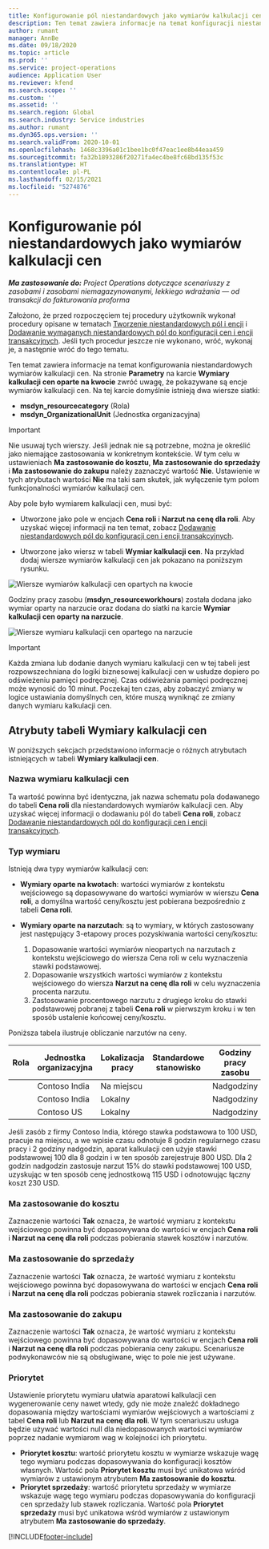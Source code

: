 ```yaml
---
title: Konfigurowanie pól niestandardowych jako wymiarów kalkulacji cen
description: Ten temat zawiera informacje na temat konfiguracji niestandardowych wymiarów kalkulacji cen.
author: rumant
manager: AnnBe
ms.date: 09/18/2020
ms.topic: article
ms.prod: ''
ms.service: project-operations
audience: Application User
ms.reviewer: kfend
ms.search.scope: ''
ms.custom: ''
ms.assetid: ''
ms.search.region: Global
ms.search.industry: Service industries
ms.author: rumant
ms.dyn365.ops.version: ''
ms.search.validFrom: 2020-10-01
ms.openlocfilehash: 1468c3396a01c1bee1bc0f47eac1ee8b44eaa459
ms.sourcegitcommit: fa32b1893286f20271fa4ec4be8fc68bd135f53c
ms.translationtype: HT
ms.contentlocale: pl-PL
ms.lasthandoff: 02/15/2021
ms.locfileid: "5274876"
---
```

# <a name="set-up-custom-fields-as-pricing-dimensions"></a>Konfigurowanie pól niestandardowych jako wymiarów kalkulacji cen

_**Ma zastosowanie do:** Project Operations dotyczące scenariuszy z zasobami i zasobami niemagazynowanymi, lekkiego wdrażania — od transakcji do fakturowania proforma_

Założono, że przed rozpoczęciem tej procedury użytkownik wykonał procedury opisane w tematach [Tworzenie niestandardowych pól i encji](create-custom-fields-entities-pricing-dimensions.md) i [Dodawanie wymaganych niestandardowych pól do konfiguracji cen i encji transakcyjnych](add-custom-fields-price-setup-transactional-entities.md). Jeśli tych procedur jeszcze nie wykonano, wróć, wykonaj je, a następnie wróć do tego tematu. 

Ten temat zawiera informacje na temat konfigurowania niestandardowych wymiarów kalkulacji cen. Na stronie **Parametry** na karcie **Wymiary kalkulacji cen oparte na kwocie** zwróć uwagę, że pokazywane są encje wymiarów kalkulacji cen. Na tej karcie domyślnie istnieją dwa wiersze siatki:

- **msdyn_resourcecategory** (Rola)
- **msdyn_OrganizationalUnit** (Jednostka organizacyjna)

> [!IMPORTANT]
> Nie usuwaj tych wierszy. Jeśli jednak nie są potrzebne, można je określić jako niemające zastosowania w konkretnym kontekście. W tym celu w ustawieniach **Ma zastosowanie do kosztu**, **Ma zastosowanie do sprzedaży** i **Ma zastosowanie do zakupu** należy zaznaczyć wartość **Nie**. Ustawienie w tych atrybutach wartości **Nie** ma taki sam skutek, jak wyłączenie tym polom funkcjonalności wymiarów kalkulacji cen.

Aby pole było wymiarem kalkulacji cen, musi być:

- Utworzone jako pole w encjach **Cena roli** i **Narzut na cenę dla roli**. Aby uzyskać więcej informacji na ten temat, zobacz [Dodawanie niestandardowych pól do konfiguracji cen i encji transakcyjnych](add-custom-fields-price-setup-transactional-entities.md).

- Utworzone jako wiersz w tabeli **Wymiar kalkulacji cen**. Na przykład dodaj wiersze wymiarów kalkulacji cen jak pokazano na poniższym rysunku. 

![Wiersze wymiarów kalkulacji cen opartych na kwocie](media/Amt-based-PD.png)

Godziny pracy zasobu (**msdyn_resourceworkhours**) została dodana jako wymiar oparty na narzucie oraz dodana do siatki na karcie **Wymiar kalkulacji cen oparty na narzucie**.

![Wiersze wymiaru kalkulacji cen opartego na narzucie](media/Markup-based-PD.png)


> [!IMPORTANT]
> Każda zmiana lub dodanie danych wymiaru kalkulacji cen w tej tabeli jest rozpowszechniana do logiki biznesowej kalkulacji cen w usłudze dopiero po odświeżeniu pamięci podręcznej. Czas odświeżania pamięci podręcznej może wynosić do 10 minut. Poczekaj ten czas, aby zobaczyć zmiany w logice ustawiania domyślnych cen, które muszą wyniknąć ze zmiany danych wymiaru kalkulacji cen.


## <a name="attributes-of-the-pricing-dimensions-table"></a>Atrybuty tabeli Wymiary kalkulacji cen
W poniższych sekcjach przedstawiono informacje o różnych atrybutach istniejących w tabeli **Wymiary kalkulacji cen**.

### <a name="pricing-dimension-name"></a>Nazwa wymiaru kalkulacji cen
Ta wartość powinna być identyczna, jak nazwa schematu pola dodawanego do tabeli **Cena roli** dla niestandardowych wymiarów kalkulacji cen. Aby uzyskać więcej informacji o dodawaniu pól do tabeli **Cena roli**, zobacz [Dodawanie niestandardowych pól do konfiguracji cen i encji transakcyjnych](add-custom-fields-price-setup-transactional-entities.md).

### <a name="type-of-dimension"></a>Typ wymiaru
Istnieją dwa typy wymiarów kalkulacji cen:
  
  - **Wymiary oparte na kwotach**: wartości wymiarów z kontekstu wejściowego są dopasowywane do wartości wymiarów w wierszu **Cena roli**, a domyślna wartość ceny/kosztu jest pobierana bezpośrednio z tabeli **Cena roli**.
  - **Wymiary oparte na narzutach**: są to wymiary, w których zastosowany jest następujący 3-etapowy proces pozyskiwania wartości ceny/kosztu:
 
    1. Dopasowanie wartości wymiarów nieopartych na narzutach z kontekstu wejściowego do wiersza Cena roli w celu wyznaczenia stawki podstawowej.
    2. Dopasowanie wszystkich wartości wymiarów z kontekstu wejściowego do wiersza **Narzut na cenę dla roli** w celu wyznaczenia procenta narzutu.
    3. Zastosowanie procentowego narzutu z drugiego kroku do stawki podstawowej pobranej z tabeli **Cena roli** w pierwszym kroku i w ten sposób ustalenie końcowej ceny/kosztu.
   
   Poniższa tabela ilustruje obliczanie narzutów na ceny.
  
| Rola        | Jednostka organizacyjna    |Lokalizacja pracy      |Standardowe stanowisko      |Godziny pracy zasobu      |  Narzut|
| ------------|-------------|-------------------|--------------------|-------------------------|--------:|
|             | Contoso India|Na miejscu            |                    |Nadgodziny                 |15     |
|             | Contoso India|Lokalny             |                    |Nadgodziny                 |10     |
|             | Contoso US   |Lokalny             |                    |Nadgodziny                 |20     |


Jeśli zasób z firmy Contoso India, którego stawka podstawowa to 100 USD, pracuje na miejscu, a we wpisie czasu odnotuje 8 godzin regularnego czasu pracy i 2 godziny nadgodzin, aparat kalkulacji cen użyje stawki podstawowej 100 dla 8 godzin i w ten sposób zarejestruje 800 USD. Dla 2 godzin nadgodzin zastosuje narzut 15% do stawki podstawowej 100 USD, uzyskując w ten sposób cenę jednostkową 115 USD i odnotowując łączny koszt 230 USD.

### <a name="applicable-to-cost"></a>Ma zastosowanie do kosztu 
Zaznaczenie wartości **Tak** oznacza, że wartość wymiaru z kontekstu wejściowego powinna być dopasowywana do wartości w encjach **Cena roli** i **Narzut na cenę dla roli** podczas pobierania stawek kosztów i narzutów.

### <a name="applicable-to-sales"></a>Ma zastosowanie do sprzedaży
Zaznaczenie wartości **Tak** oznacza, że wartość wymiaru z kontekstu wejściowego powinna być dopasowywana do wartości w encjach **Cena roli** i **Narzut na cenę dla roli** podczas pobierania stawek rozliczania i narzutów.

### <a name="applicable-to-purchase"></a>Ma zastosowanie do zakupu
Zaznaczenie wartości **Tak** oznacza, że wartość wymiaru z kontekstu wejściowego powinna być dopasowywana do wartości w encjach **Cena roli** i **Narzut na cenę dla roli** podczas pobierania ceny zakupu. Scenariusze podwykonawców nie są obsługiwane, więc to pole nie jest używane. 

### <a name="priority"></a>Priorytet
Ustawienie priorytetu wymiaru ułatwia aparatowi kalkulacji cen wygenerowanie ceny nawet wtedy, gdy nie może znaleźć dokładnego dopasowania między wartościami wymiarów wejściowych a wartościami z tabel **Cena roli** lub **Narzut na cenę dla roli**. W tym scenariuszu usługa będzie używać wartości null dla niedopasowanych wartości wymiarów poprzez nadanie wymiarom wag w kolejności ich priorytetu.

- **Priorytet kosztu**: wartość priorytetu kosztu w wymiarze wskazuje wagę tego wymiaru podczas dopasowywania do konfiguracji kosztów własnych. Wartość pola **Priorytet kosztu** musi być unikatowa wśród wymiarów z ustawionym atrybutem **Ma zastosowanie do kosztu**.
- **Priorytet sprzedaży**: wartość priorytetu sprzedaży w wymiarze wskazuje wagę tego wymiaru podczas dopasowywania do konfiguracji cen sprzedaży lub stawek rozliczania. Wartość pola **Priorytet sprzedaży** musi być unikatowa wśród wymiarów z ustawionym atrybutem **Ma zastosowanie do sprzedaży**.


[!INCLUDE[footer-include](../includes/footer-banner.md)]